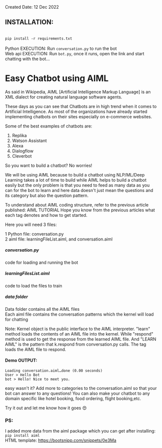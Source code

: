 Created Date: 12 Dec 2022

## INSTALLATION:
<br> `pip install -r requirements.txt`
<br><br>
Python EXECUTION: Run `conversation.py` to run the bot<br>
Web api EXECUTION: Run `bot.py`, once it runs, open the link and start chatting with the bot... <br>


# Easy Chatbot using AIML

As said in Wikipedia, AIML [Artificial Intelligence Markup Language] is an XML dialect for creating natural language software agents.

These days as you can see that Chatbots are in high trend when it comes to Artificial Intelligence. As most of the organizations have already started implementing chatbots on their sites especially on e-commerce websites. 

Some of the best examples of chatbots are:
1. Replika
2. Watson Assistant
3. Alexa
4. Dialogflow
5. Cleverbot

So you want to build a chatbot? No worries! 

We will be using AIML because to build a chatbot using NLP/ML/Deep Learning takes a lot of time to build while AIML helps to build a chatbot easily but the only problem is that you need to feed as many data as you can for the bot to learn and here data doesn't just mean the questions and its category but also the question pattern.

To understand about AIML coding structure, refer to the previous article published: AIML TUTORIAL
Hope you know from the previous articles what each tag denotes and how to get started. 

Here you will need 3 files:

1 Python file: conversation.py<br>
2 aiml file: learningFileList.aiml, and conversation.aiml<br>

##### conversation.py
code for loading and running the bot

##### learningFilesList.aiml
code to load the files to train

##### data folder
Data folder contains all the AIML files<br>
Each aiml file contains the conversation patterns which the kernel will load for chatting

Note: Kernel object is the public interface to the AIML interpreter. "learn" method loads the contents of an AIML file into the kernel. While "respond" method is used to get the response from the learned AIML file. And "LEARN AIML" is the pattern that k.respond from conversation.py calls. The <learn> tag loads the AIML file to respond.

#### Demo OUTPUT:
```Loading learning_file_list.aiml…done (0.07 seconds)
Loading conversation.aiml…done (0.00 seconds)
User > Hello Bot
bot > Hello! Nice to meet you.
```

easy wasn't it? Add more to categories to the conversation.aiml so that your bot can answer to any questions! You can also make your chatbot to any domain specific like hotel booking, food ordering, flight booking,etc.

Try it out and let me know how it goes 😍


### PS:
I added more data from the aiml package which you can get after installing: `pip install aiml`
<br>HTML template: https://bootsnipp.com/snippets/0e3Ma
